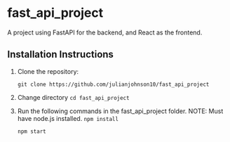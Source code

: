 # fast_api_project

A project using FastAPI for the backend, and React as the frontend.

## Installation Instructions

1. Clone the repository:

    ```git clone https://github.com/julianjohnson10/fast_api_project```

2. Change directory
    ```cd fast_api_project```

3. Run the following commands in the fast_api_project folder. NOTE: Must have node.js installed.
    ```npm install```

    ```npm start```



